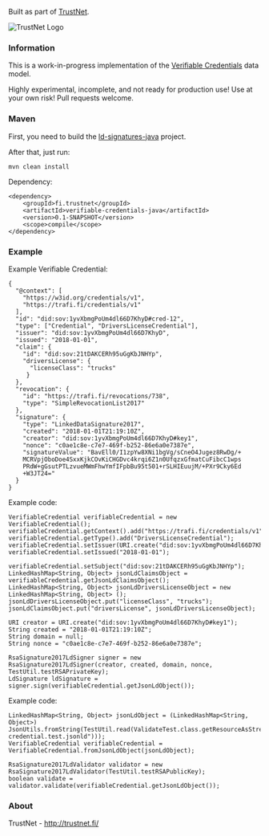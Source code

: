 Built as part of [TrustNet](http://trustnet.fi/).

![TrustNet Logo](https://github.com/TrustNetFI/verifiable-credentials-java/blob/master/trustnet-logo.png?raw=true)

### Information

This is a work-in-progress implementation of the [Verifiable Credentials](https://w3c.github.io/vc-data-model/) data model.

Highly experimental, incomplete, and not ready for production use! Use at your own risk! Pull requests welcome.

### Maven

First, you need to build the [ld-signatures-java](https://github.com/WebOfTrustInfo/ld-signatures-java) project.

After that, just run:

	mvn clean install

Dependency:

	<dependency>
		<groupId>fi.trustnet</groupId>
		<artifactId>verifiable-credentials-java</artifactId>
		<version>0.1-SNAPSHOT</version>
		<scope>compile</scope>
	</dependency>

### Example

Example Verifiable Credential:

	{
	  "@context": [
	    "https://w3id.org/credentials/v1",
	    "https://trafi.fi/credentials/v1"
	  ],
	  "id": "did:sov:1yvXbmgPoUm4dl66D7KhyD#cred-12",
	  "type": ["Credential", "DriversLicenseCredential"],
	  "issuer": "did:sov:1yvXbmgPoUm4dl66D7KhyD",
	  "issued": "2018-01-01",
	  "claim": {
	    "id": "did:sov:21tDAKCERh95uGgKbJNHYp",
	    "driversLicense": {
	      "licenseClass": "trucks"
	     }
	  },
	  "revocation": {
	    "id": "https://trafi.fi/revocations/738",
	    "type": "SimpleRevocationList2017"
	  },
	  "signature": {
	    "type": "LinkedDataSignature2017",
	    "created": "2018-01-01T21:19:10Z",
	    "creator": "did:sov:1yvXbmgPoUm4dl66D7KhyD#key1",
	    "nonce": "c0ae1c8e-c7e7-469f-b252-86e6a0e7387e",
	    "signatureValue": "BavEll0/I1zpYw8XNi1bgVg/sCneO4Jugez8RwDg/+
	    MCRVpjOboDoe4SxxKjkCOvKiCHGDvc4krqi6Z1n0UfqzxGfmatCuFibcC1wps
	    PRdW+gGsutPTLzvueMWmFhwYmfIFpbBu95t501+rSLHIEuujM/+PXr9Cky6Ed
	    +W3JT24="
	  }
	}

Example code:

	VerifiableCredential verifiableCredential = new VerifiableCredential();
	verifiableCredential.getContext().add("https://trafi.fi/credentials/v1");
	verifiableCredential.getType().add("DriversLicenseCredential");
	verifiableCredential.setIssuer(URI.create("did:sov:1yvXbmgPoUm4dl66D7KhyD"));
	verifiableCredential.setIssued("2018-01-01");
	
	verifiableCredential.setSubject("did:sov:21tDAKCERh95uGgKbJNHYp");
	LinkedHashMap<String, Object> jsonLdClaimsObject = verifiableCredential.getJsonLdClaimsObject();
	LinkedHashMap<String, Object> jsonLdDriversLicenseObject = new LinkedHashMap<String, Object> ();
	jsonLdDriversLicenseObject.put("licenseClass", "trucks");
	jsonLdClaimsObject.put("driversLicense", jsonLdDriversLicenseObject);
	
	URI creator = URI.create("did:sov:1yvXbmgPoUm4dl66D7KhyD#key1");
	String created = "2018-01-01T21:19:10Z";
	String domain = null;
	String nonce = "c0ae1c8e-c7e7-469f-b252-86e6a0e7387e";
	
	RsaSignature2017LdSigner signer = new RsaSignature2017LdSigner(creator, created, domain, nonce, TestUtil.testRSAPrivateKey);
	LdSignature ldSignature = signer.sign(verifiableCredential.getJsonLdObject());

Example code:

	LinkedHashMap<String, Object> jsonLdObject = (LinkedHashMap<String, Object>) JsonUtils.fromString(TestUtil.read(ValidateTest.class.getResourceAsStream("verifiable-credential.test.jsonld")));
	VerifiableCredential verifiableCredential = VerifiableCredential.fromJsonLdObject(jsonLdObject);
	
	RsaSignature2017LdValidator validator = new RsaSignature2017LdValidator(TestUtil.testRSAPublicKey);
	boolean validate = validator.validate(verifiableCredential.getJsonLdObject());

### About

TrustNet - http://trustnet.fi/
